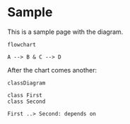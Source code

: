 # Sample

This is a sample page with the diagram.

```mermaid
flowchart

A --> B & C --> D
```

After the chart comes another:

```mermaid
classDiagram

class First
class Second

First ..> Second: depends on
```
